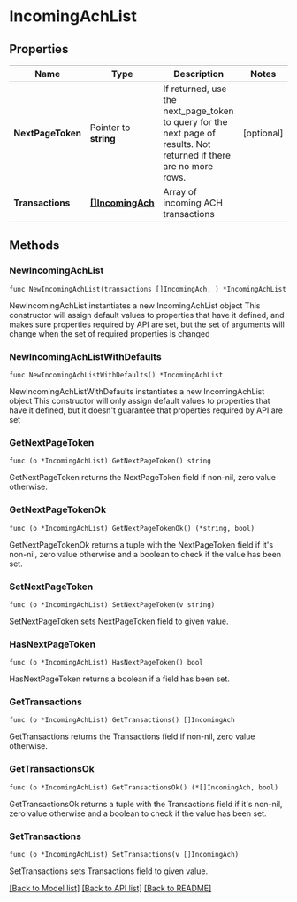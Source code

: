 # IncomingAchList

## Properties

Name | Type | Description | Notes
------------ | ------------- | ------------- | -------------
**NextPageToken** | Pointer to **string** | If returned, use the next_page_token to query for the next page of results. Not returned if there are no more rows. | [optional] 
**Transactions** | [**[]IncomingAch**](IncomingAch.md) | Array of incoming ACH transactions | 

## Methods

### NewIncomingAchList

`func NewIncomingAchList(transactions []IncomingAch, ) *IncomingAchList`

NewIncomingAchList instantiates a new IncomingAchList object
This constructor will assign default values to properties that have it defined,
and makes sure properties required by API are set, but the set of arguments
will change when the set of required properties is changed

### NewIncomingAchListWithDefaults

`func NewIncomingAchListWithDefaults() *IncomingAchList`

NewIncomingAchListWithDefaults instantiates a new IncomingAchList object
This constructor will only assign default values to properties that have it defined,
but it doesn't guarantee that properties required by API are set

### GetNextPageToken

`func (o *IncomingAchList) GetNextPageToken() string`

GetNextPageToken returns the NextPageToken field if non-nil, zero value otherwise.

### GetNextPageTokenOk

`func (o *IncomingAchList) GetNextPageTokenOk() (*string, bool)`

GetNextPageTokenOk returns a tuple with the NextPageToken field if it's non-nil, zero value otherwise
and a boolean to check if the value has been set.

### SetNextPageToken

`func (o *IncomingAchList) SetNextPageToken(v string)`

SetNextPageToken sets NextPageToken field to given value.

### HasNextPageToken

`func (o *IncomingAchList) HasNextPageToken() bool`

HasNextPageToken returns a boolean if a field has been set.

### GetTransactions

`func (o *IncomingAchList) GetTransactions() []IncomingAch`

GetTransactions returns the Transactions field if non-nil, zero value otherwise.

### GetTransactionsOk

`func (o *IncomingAchList) GetTransactionsOk() (*[]IncomingAch, bool)`

GetTransactionsOk returns a tuple with the Transactions field if it's non-nil, zero value otherwise
and a boolean to check if the value has been set.

### SetTransactions

`func (o *IncomingAchList) SetTransactions(v []IncomingAch)`

SetTransactions sets Transactions field to given value.



[[Back to Model list]](../README.md#documentation-for-models) [[Back to API list]](../README.md#documentation-for-api-endpoints) [[Back to README]](../README.md)


